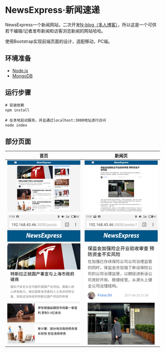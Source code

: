 # NewsExpress·新闻速递
NewsExpress一个新闻网站，二次开发[N-blog（多人博客）](https://github.com/nswbmw/N-blog)，所以这是一个可供若干编辑/记者发布新闻和访客浏览新闻的网站哈哈。 

使用Bootstrap实现前端页面的设计，适配移动，PC端。

## 环境准备
* [Node.js](https://github.com/nswbmw/N-blog/blob/master/book/1.1%20Node.js%20%E7%9A%84%E5%AE%89%E8%A3%85%E4%B8%8E%E4%BD%BF%E7%94%A8.md) 
* [MongoDB](https://github.com/nswbmw/N-blog/blob/master/book/1.2%20MongoDB%20%E7%9A%84%E5%AE%89%E8%A3%85%E4%B8%8E%E4%BD%BF%E7%94%A8.md) 

## 运行步骤
``` 
# 安装依赖
npm install

# 在本地启动服务，并且通过localhost:3000地址进行访问
node index

```

## 部分页面
首页 | 新闻页
------|------
![](./public/img/1.png) | ![](./public/img/2.png) 
![](./public/img/3.jpg) | ![](./public/img/4.jpg)
